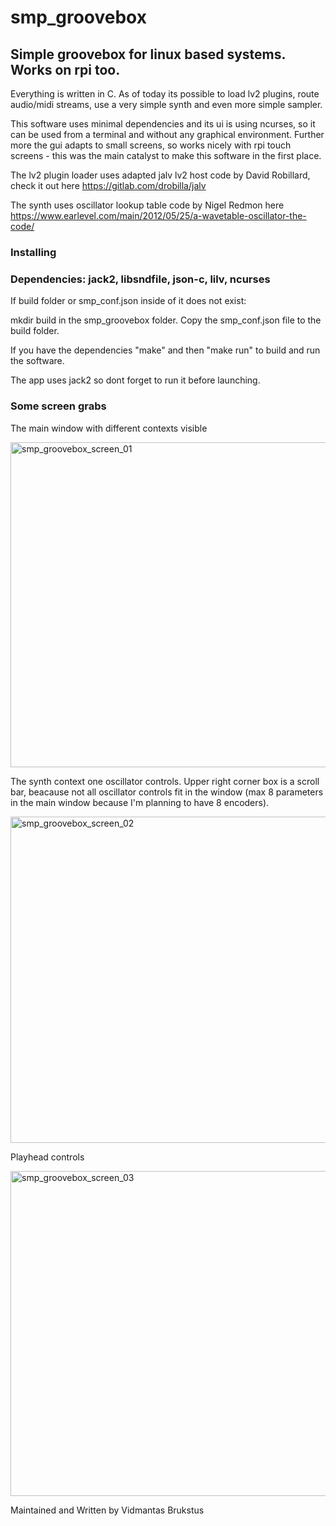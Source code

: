 # smp_groovebox
## Simple groovebox for linux based systems. Works on rpi too.

Everything is written in C.
As of today its possible to load lv2 plugins, route audio/midi streams, use a very simple synth and even more simple sampler.

This software uses minimal dependencies and its ui is using ncurses, so it can be used from a terminal and without any graphical environment.
Further more the gui adapts to small screens, so works nicely with rpi touch screens - this was the main catalyst to make this software in the first place.

The lv2 plugin loader uses adapted jalv lv2 host code by David Robillard, check it out here https://gitlab.com/drobilla/jalv

The synth uses oscillator lookup table code by Nigel Redmon here https://www.earlevel.com/main/2012/05/25/a-wavetable-oscillator-the-code/

### Installing
### Dependencies: jack2, libsndfile, json-c, lilv, ncurses
If build folder or smp_conf.json inside of it does not exist:

mkdir build in the smp_groovebox folder.
Copy the smp_conf.json file to the build folder.

If you have the dependencies "make" and then "make run" to build and run the software.

The app uses jack2 so dont forget to run it before launching.

### Some screen grabs
The main window with different contexts visible

<img width="520" alt="smp_groovebox_screen_01" src="https://github.com/Andzelmas/smp_groovebox/assets/118473988/26c4dd8c-c630-48f9-8d9d-44aad1c95a73">

The synth context one oscillator controls. Upper right corner box is a scroll bar, beacause not all oscillator controls fit in the window (max 8 parameters in the main window because I'm planning to have 8 encoders).

<img width="522" alt="smp_groovebox_screen_02" src="https://github.com/Andzelmas/smp_groovebox/assets/118473988/bc80d589-8490-430d-a45b-2cfb099fd665">

Playhead controls

<img width="520" alt="smp_groovebox_screen_03" src="https://github.com/Andzelmas/smp_groovebox/assets/118473988/cf85e8b2-ca1b-476b-a2da-f9a1cad4ef2d">



Maintained and Written by Vidmantas Brukstus
